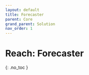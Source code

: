 ```yaml
---
layout: default
title: Forecaster
parent: Core
grand_parent: Solution
nav_order: 1
---
```


# Reach: Forecaster
{: .no_toc }